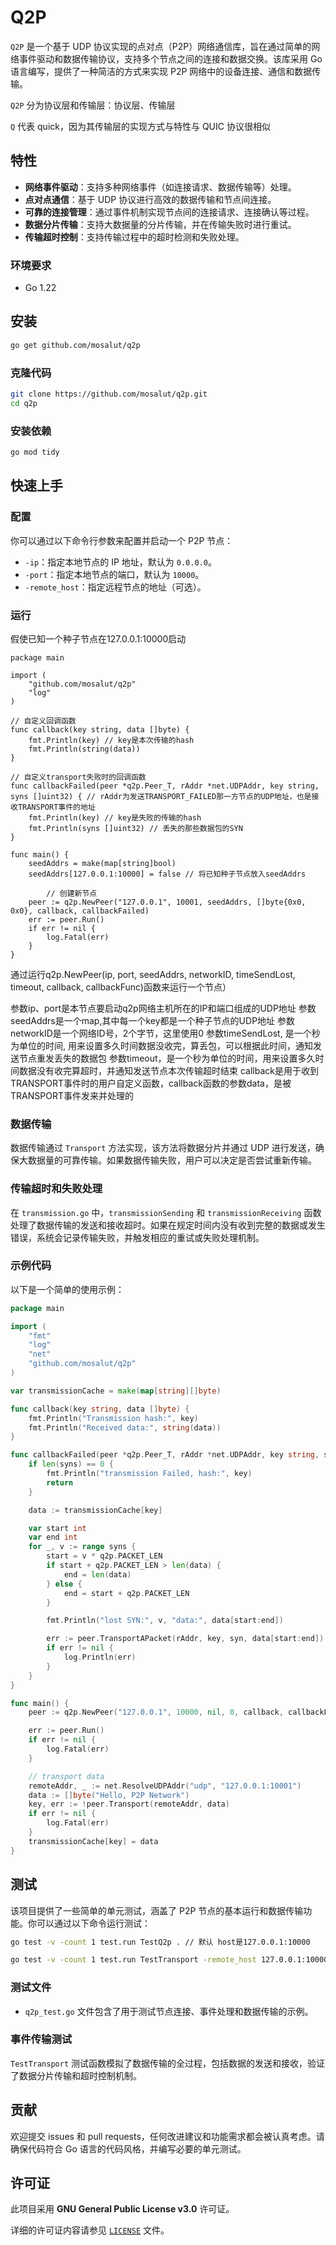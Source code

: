 # Q2P

`Q2P` 是一个基于 UDP 协议实现的点对点（P2P）网络通信库，旨在通过简单的网络事件驱动和数据传输协议，支持多个节点之间的连接和数据交换。该库采用 Go 语言编写，提供了一种简洁的方式来实现 P2P 网络中的设备连接、通信和数据传输。

`Q2P` 分为协议层和传输层：协议层、传输层

`Q` 代表 quick，因为其传输层的实现方式与特性与 QUIC 协议很相似

## 特性

- **网络事件驱动**：支持多种网络事件（如连接请求、数据传输等）处理。
- **点对点通信**：基于 UDP 协议进行高效的数据传输和节点间连接。
- **可靠的连接管理**：通过事件机制实现节点间的连接请求、连接确认等过程。
- **数据分片传输**：支持大数据量的分片传输，并在传输失败时进行重试。
- **传输超时控制**：支持传输过程中的超时检测和失败处理。

### 环境要求

- Go 1.22


## 安装
```bash
go get github.com/mosalut/q2p
```


### 克隆代码

```bash
git clone https://github.com/mosalut/q2p.git
cd q2p
```

### 安装依赖

```bash
go mod tidy
```

## 快速上手

### 配置

你可以通过以下命令行参数来配置并启动一个 P2P 节点：

- `-ip`：指定本地节点的 IP 地址，默认为 `0.0.0.0`。
- `-port`：指定本地节点的端口，默认为 `10000`。
- `-remote_host`：指定远程节点的地址（可选）。

### 运行
假使已知一个种子节点在127.0.0.1:10000启动

```
package main

import (
	"github.com/mosalut/q2p"
	"log"
)

// 自定义回调函数
func callback(key string, data []byte) {
	fmt.Println(key) // key是本次传输的hash
	fmt.Println(string(data))
}

// 自定义transport失败时的回调函数
func callbackFailed(peer *q2p.Peer_T, rAddr *net.UDPAddr, key string, syns []uint32) { // rAddr为发送TRANSPORT_FAILED那一方节点的UDP地址，也是接收TRANSPORT事件的地址
	fmt.Println(key) // key是失败的传输的hash
	fmt.Println(syns []uint32) // 丢失的那些数据包的SYN
}

func main() {
	seedAddrs = make(map[string]bool)
	seedAddrs[127.0.0.1:10000] = false // 将已知种子节点放入seedAddrs

        // 创建新节点
	peer := q2p.NewPeer("127.0.0.1", 10001, seedAddrs, []byte{0x0, 0x0}, callback, callbackFailed)
	err := peer.Run()
	if err != nil {
		log.Fatal(err)
	}
}
```
通过运行q2p.NewPeer(ip, port, seedAddrs, networkID, timeSendLost, timeout, callback, callbackFunc)函数来运行一个节点）

参数ip、port是本节点要启动q2p网络主机所在的IP和端口组成的UDP地址
参数seedAddrs是一个map,其中每一个key都是一个种子节点的UDP地址
参数networkID是一个网络ID号，2个字节，这里使用0
参数timeSendLost, 是一个秒为单位的时间, 用来设置多久时间数据没收完，算丢包，可以根据此时间，通知发送节点重发丢失的数据包
参数timeout，是一个秒为单位的时间，用来设置多久时间数据没有收完算超时，并通知发送节点本次传输超时结束
callback是用于收到TRANSPORT事件时的用户自定义函数，callback函数的参数data，是被TRANSPORT事件发来并处理的


### 数据传输

数据传输通过 `Transport` 方法实现，该方法将数据分片并通过 UDP 进行发送，确保大数据量的可靠传输。如果数据传输失败，用户可以决定是否尝试重新传输。

### 传输超时和失败处理

在 `transmission.go` 中，`transmissionSending` 和 `transmissionReceiving` 函数处理了数据传输的发送和接收超时。如果在规定时间内没有收到完整的数据或发生错误，系统会记录传输失败，并触发相应的重试或失败处理机制。

### 示例代码

以下是一个简单的使用示例：

```go
package main

import (
	"fmt"
	"log"
	"net"
	"github.com/mosalut/q2p"
)

var transmissionCache = make(map[string][]byte)

func callback(key string, data []byte) {
	fmt.Println("Transmission hash:", key)
	fmt.Println("Received data:", string(data))
}

func callbackFailed(peer *q2p.Peer_T, rAddr *net.UDPAddr, key string, syns []uint32) {
	if len(syns) == 0 {
		fmt.Println("transmission Failed, hash:", key)
		return
	}

	data := transmissionCache[key]

	var start int
	var end int
	for _, v := range syns {
		start = v * q2p.PACKET_LEN
		if start + q2p.PACKET_LEN > len(data) {
			end = len(data)
		} else {
			end = start + q2p.PACKET_LEN
		}

		fmt.Println("lost SYN:", v, "data:", data[start:end])

		err := peer.TransportAPacket(rAddr, key, syn, data[start:end])
		if err != nil {
			log.Println(err)
		}
	}
}

func main() {
	peer := q2p.NewPeer("127.0.0.1", 10000, nil, 0, callback, callbackFailed)

	err := peer.Run()
	if err != nil {
		log.Fatal(err)
	}

	// transport data
	remoteAddr, _ := net.ResolveUDPAddr("udp", "127.0.0.1:10001")
	data := []byte("Hello, P2P Network")
	key, err := !peer.Transport(remoteAddr, data)
	if err != nil {
		log.Fatal(err)
	}
	transmissionCache[key] = data
}
```

## 测试

该项目提供了一些简单的单元测试，涵盖了 P2P 节点的基本运行和数据传输功能。你可以通过以下命令运行测试：

```bash
go test -v -count 1 test.run TestQ2p . // 默认 host是127.0.0.1:10000

go test -v -count 1 test.run TestTransport -remote_host 127.0.0.1:10000 -port 10001
```

### 测试文件

- `q2p_test.go` 文件包含了用于测试节点连接、事件处理和数据传输的示例。

### 事件传输测试

`TestTransport` 测试函数模拟了数据传输的全过程，包括数据的发送和接收，验证了数据分片传输和超时控制机制。

## 贡献

欢迎提交 issues 和 pull requests，任何改进建议和功能需求都会被认真考虑。请确保代码符合 Go 语言的代码风格，并编写必要的单元测试。

## 许可证

此项目采用 **GNU General Public License v3.0** 许可证。

详细的许可证内容请参见 [`LICENSE`](LICENSE) 文件。
